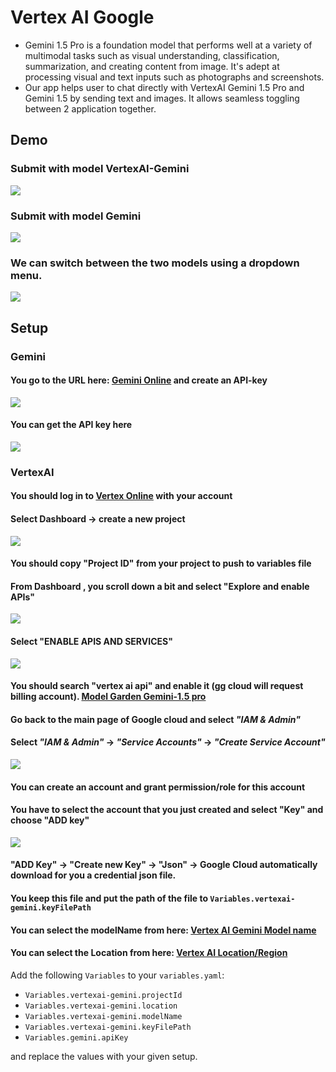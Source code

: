 # Vertex AI Google

- Gemini 1.5 Pro is a foundation model that performs well at a variety of multimodal tasks such as visual understanding, classification, summarization, and creating content from image. It's adept at processing visual and text inputs such as photographs and screenshots.
- Our app helps user to chat directly with VertexAI Gemini 1.5 Pro and Gemini 1.5 by sending text and images. It allows seamless toggling between 2 application together.

## Demo
### Submit with model VertexAI-Gemini
![](images/chat-with-vertexAi.jpg)
### Submit with model Gemini
![](images/chat-with-gemini.jpg)
### We can switch between the two models using a dropdown menu.
![](images/select-model-to-chat.jpg)

## Setup
### Gemini
#### You go to the URL here: [Gemini Online](https://aistudio.google.com/app/apikey) and create an API-key
![](images/create-new-API-key-for-gemini.jpg)
#### You can get the API key here
![](images/generated-gemini-key.jpg)

### VertexAI
#### You should log in to [Vertex Online](https://console.cloud.google.com/) with your account
#### Select Dashboard -> create a new project
![](images/create-new-project-in-vertexAi.jpg)
#### You should copy "Project ID" from your project to push to variables file
#### From Dashboard , you scroll down a bit and select "Explore and enable APIs"
![](images/select-and-enable-apis.jpg)
#### Select "ENABLE APIS AND SERVICES"
![](images/select-enable-apis-and-services.jpg)
#### You should search "vertex ai api" and enable it (gg cloud will request billing account). [Model Garden Gemini-1.5 pro](https://console.cloud.google.com/vertex-ai/publishers/google/model-garden/gemini-1.5-pro-001)
#### Go back to the main page of Google cloud and select ***"IAM & Admin"***
#### Select ***"IAM & Admin"*** -> ***"Service Accounts"*** -> ***"Create Service Account"***
![](images/go-to-setup-IAM-Admin.jpg)
#### You can create an account and grant permission/role for this account
#### You have to select the account that you just created and select "Key" and choose "ADD key"
![](images/get-Key.jpg)
#### "ADD Key" -> "Create new Key" -> "Json" -> Google Cloud automatically download for you a credential json file.
#### You keep this file and put the path of the file to `Variables.vertexai-gemini.keyFilePath`
#### You can select the modelName from here: [Vertex AI Gemini Model name](https://console.cloud.google.com/vertex-ai/publishers/google/model-garden/gemini-1.5-pro-001)
#### You can select the Location from here: [Vertex AI Location/Region](https://cloud.google.com/compute/docs/regions-zones)



Add the following `Variables` to your `variables.yaml`:

- `Variables.vertexai-gemini.projectId`
- `Variables.vertexai-gemini.location`
- `Variables.vertexai-gemini.modelName`
- `Variables.vertexai-gemini.keyFilePath`
- `Variables.gemini.apiKey`

and replace the values with your given setup.
